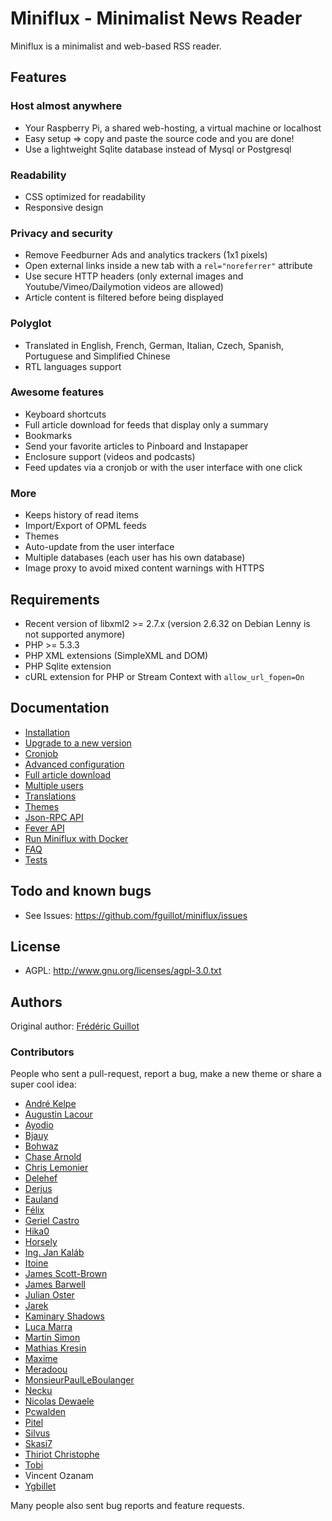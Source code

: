 Miniflux - Minimalist News Reader
=================================

Miniflux is a minimalist and web-based RSS reader.

Features
--------

### Host almost anywhere

- Your Raspberry Pi, a shared web-hosting, a virtual machine or localhost
- Easy setup => copy and paste the source code and you are done!
- Use a lightweight Sqlite database instead of Mysql or Postgresql

### Readability

- CSS optimized for readability
- Responsive design

### Privacy and security

- Remove Feedburner Ads and analytics trackers (1x1 pixels)
- Open external links inside a new tab with a `rel="noreferrer"` attribute
- Use secure HTTP headers (only external images and Youtube/Vimeo/Dailymotion videos are allowed)
- Article content is filtered before being displayed

### Polyglot

- Translated in English, French, German, Italian, Czech, Spanish, Portuguese and Simplified Chinese
- RTL languages support

### Awesome features

- Keyboard shortcuts
- Full article download for feeds that display only a summary
- Bookmarks
- Send your favorite articles to Pinboard and Instapaper
- Enclosure support (videos and podcasts)
- Feed updates via a cronjob or with the user interface with one click

### More

- Keeps history of read items
- Import/Export of OPML feeds
- Themes
- Auto-update from the user interface
- Multiple databases (each user has his own database)
- Image proxy to avoid mixed content warnings with HTTPS

Requirements
------------

- Recent version of libxml2 >= 2.7.x (version 2.6.32 on Debian Lenny is not supported anymore)
- PHP >= 5.3.3
- PHP XML extensions (SimpleXML and DOM)
- PHP Sqlite extension
- cURL extension for PHP or Stream Context with `allow_url_fopen=On`

Documentation
-------------

- [Installation](docs/installation.markdown)
- [Upgrade to a new version](docs/upgrade.markdown)
- [Cronjob](docs/cronjob.markdown)
- [Advanced configuration](docs/config.markdown)
- [Full article download](docs/full-article-download.markdown)
- [Multiple users](docs/multiple-users.markdown)
- [Translations](docs/translations.markdown)
- [Themes](docs/themes.markdown)
- [Json-RPC API](docs/json-rpc-api.markdown)
- [Fever API](docs/fever.markdown)
- [Run Miniflux with Docker](docs/docker.markdown)
- [FAQ](docs/faq.markdown)
- [Tests](docs/tests.markdown)

Todo and known bugs
-------------------

- See Issues: <https://github.com/fguillot/miniflux/issues>

License
-------

- AGPL: <http://www.gnu.org/licenses/agpl-3.0.txt>

Authors
-------

Original author: [Frédéric Guillot](http://fredericguillot.com/)

### Contributors

People who sent a pull-request, report a bug, make a new theme or share a super cool idea:

- [André Kelpe](https://github.com/fs111)
- [Augustin Lacour](https://github.com/gugu4-9)
- [Ayodio](https://github.com/ayodio)
- [Bjauy](https://github.com/bjauy)
- [Bohwaz](https://github.com/bohwaz)
- [Chase Arnold](https://github.com/chase4926)
- [Chris Lemonier](https://github.com/chrislemonier)
- [Delehef](https://github.com/delehef)
- [Derjus](https://github.com/derjus)
- [Eauland](https://github.com/eauland)
- [Félix](https://github.com/dysosmus)
- [Geriel Castro](https://github.com/GerielCastro)
- [Hika0](https://github.com/hika0)
- [Horsely](https://github.com/horsley)
- [Ing. Jan Kaláb](https://github.com/Pitel)
- [Itoine](https://github.com/itoine)
- [James Scott-Brown](https://github.com/jamesscottbrown)
- [James Barwell](https://github.com/JamesBarwell)
- [Julian Oster](https://github.com/jlnostr)
- [Jarek](https://github.com/jarek)
- [Kaminary Shadows](https://github.com/kaminary)
- [Luca Marra](https://github.com/facciocose)
- [Martin Simon](https://github.com/c0ding)
- [Mathias Kresin](https://github.com/mkresin)
- [Maxime](https://github.com/EpocDotFr)
- [Meradoou](https://github.com/meradoou)
- [MonsieurPaulLeBoulanger](https://github.com/MonsieurPaulLeBoulanger)
- [Necku](https://github.com/Necku)
- [Nicolas Dewaele](http://adminrezo.fr/)
- [Pcwalden](https://github.com/pcwalden)
- [Pitel](https://github.com/Pitel)
- [Silvus](https://github.com/Silvus)
- [Skasi7](https://github.com/skasi7)
- [Thiriot Christophe](https://github.com/doubleface)
- [Tobi](https://github.com/tobir)
- Vincent Ozanam
- [Ygbillet](https://github.com/ygbillet)

Many people also sent bug reports and feature requests.
